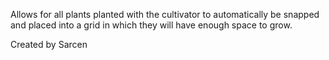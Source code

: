 Allows for all plants planted with the cultivator to automatically be snapped and placed into a grid in which they will have enough space to grow.

Created by
Sarcen